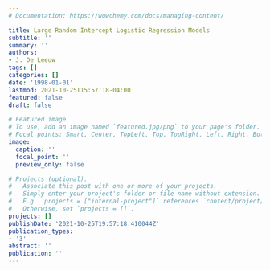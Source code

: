 ```yaml
---
# Documentation: https://wowchemy.com/docs/managing-content/

title: Large Random Intercept Logistic Regression Models
subtitle: ''
summary: ''
authors:
- J. De Leeuw
tags: []
categories: []
date: '1998-01-01'
lastmod: 2021-10-25T15:57:18-04:00
featured: false
draft: false

# Featured image
# To use, add an image named `featured.jpg/png` to your page's folder.
# Focal points: Smart, Center, TopLeft, Top, TopRight, Left, Right, BottomLeft, Bottom, BottomRight.
image:
  caption: ''
  focal_point: ''
  preview_only: false

# Projects (optional).
#   Associate this post with one or more of your projects.
#   Simply enter your project's folder or file name without extension.
#   E.g. `projects = ["internal-project"]` references `content/project/deep-learning/index.md`.
#   Otherwise, set `projects = []`.
projects: []
publishDate: '2021-10-25T19:57:18.410044Z'
publication_types:
- '3'
abstract: ''
publication: ''
---
```

